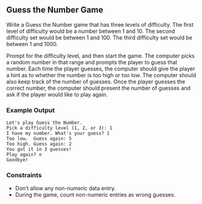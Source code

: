 ## Guess the Number Game

Write a Guess the Number game that has three levels of difficulty. The first level of difficulty would be a number between 1 and 10. The second difficulty set would be between 1 and 100. The third difficulty set would be between 1 and 1000.

Prompt for the difficulty level, and then start the game. The computer picks a random number in that range and prompts the player to guess that number. Each time the player guesses, the computer should give the player a hint as to whether the number is too high or too low. The computer should also keep track of the number of guesses. Once the player guesses the correct number, the computer should present the number of guesses and ask if the player would like to play again.

### Example Output

```
Let's play Guess the Number.
Pick a difficulty level (1, 2, or 3): 1
I have my number. What's your guess? 1
Too low.  Guess again: 5
Too high. Guess again: 2
You got it in 3 guesses!
Play again? n
Goodbye!
```

### Constraints

* Don’t allow any non-numeric data entry.
* During the game, count non-numeric entries as wrong
guesses.